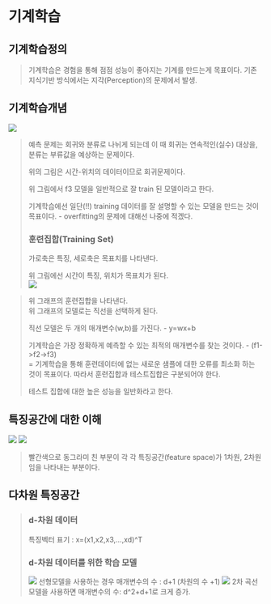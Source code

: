 기계학습
=============
기계학습정의
-------------

>기계학습은 경험을 통해 점점 성능이 좋아지는 기계를 만드는게 목표이다. 
기존 지식기반 방식에서는 지각(Perception)의 문제에서 발생.

기계학습개념
---------------
<img src="https://user-images.githubusercontent.com/112842153/223410671-775cbbf1-7d99-4e47-ba04-6b300c789712.png" />

>예측 문제는 회귀와 분류로 나뉘게 되는데 이 때 회귀는 연속적인(실수) 대상을, 분류는 부류값을 예상하는 문제이다.  
>  
>위의 그림은 시간-위치의 데이터이므로 회귀문제이다.  
>  
>위 그림에서 f3 모델을 일반적으로 잘 train 된 모델이라고 한다.  
>  
>기계학습에선 일단(!!) training 데이터를 잘 설명할 수 있는 모델을 만드는 것이 목표이다. - overfitting의 문제에 대해선 나중에 적겠다.  
>### 훈련집합(Training Set)
>가로축은 특징, 세로축은 목표치를 나타낸다.  
>  
>위 그림에선 시간이 특징, 위치가 목표치가 된다.  
><img src="https://user-images.githubusercontent.com/112842153/223415433-6dacc8b3-c653-4889-865a-4fe6d072695e.png" />

>위 그래프의 훈련집합을 나타낸다.  
>위 그래프의 모델로는 직선을 선택하게 된다.  
>  
>직선 모델은 두 개의 매개변수(w,b)를 가진다. - y=wx+b  
>  
>기계학습은 가장 정확하게 예측할 수 있는 최적의 매개변수를 찾는 것이다. - (f1->f2->f3)  
>= 기계학습을 통해 훈련데이터에 없는 새로운 샘플에 대한 오류를 최소화 하는 것이 목표이다.
>따라서 훈련집합과 테스트집합은 구분되어야 한다.  
>  
>테스트 집합에 대한 높은 성능을 일반화라고 한다.

특징공간에 대한 이해
--------------------

<img src="https://user-images.githubusercontent.com/112842153/223418398-a6a373e8-ed19-4dc7-8263-e314af215e9d.png" />
<img src="https://user-images.githubusercontent.com/112842153/223418725-0864e2a6-61f7-4d66-a227-e254b6277531.png" />

>빨간색으로 동그라미 친 부분이 각 각 특징공간(feature space)가 1차원, 2차원임을 나타내는 부분이다.

다차원 특징공간
-----------------
>### d-차원 데이터  
>특징벡터 표기 : x=(x1,x2,x3,...,xd)^T  
>  
>### d-차원 데이터를 위한 학습 모델  
><img src="https://user-images.githubusercontent.com/112842153/223419717-33658749-f325-4f8a-b200-5d722212ffab.png" />    
>선형모델을 사용하는 경우 매개변수의 수 : d+1 (차원의 수 +1)  
>  
><img src="https://user-images.githubusercontent.com/112842153/223419996-97b722d8-68a4-4829-ab92-e18ec5d5566e.png" />  
>2차 곡선 모델을 사용하면 매개변수의 수: d^2+d+1로 크게 증가.
